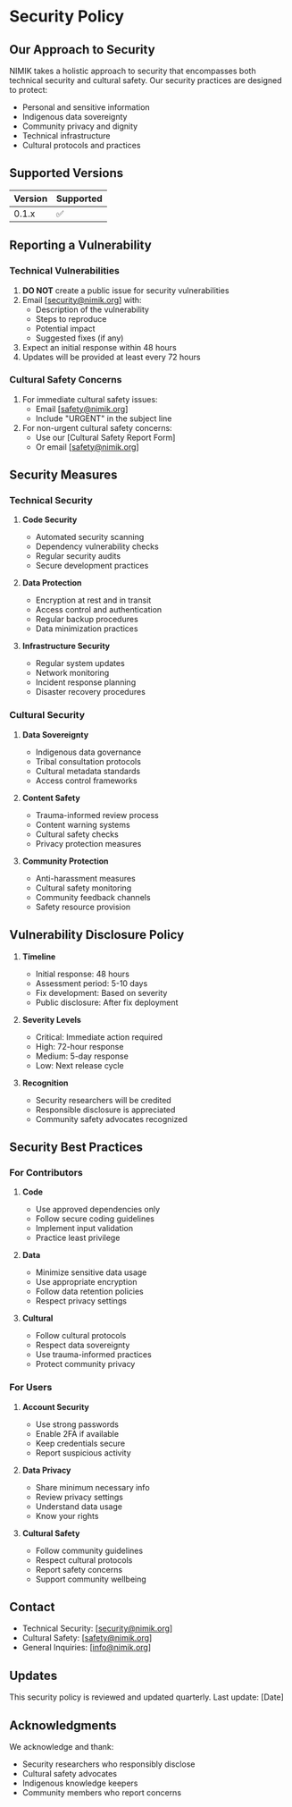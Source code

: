 # Security Policy

## Our Approach to Security

NIMIK takes a holistic approach to security that encompasses both technical security and cultural safety. Our security practices are designed to protect:

- Personal and sensitive information
- Indigenous data sovereignty
- Community privacy and dignity
- Technical infrastructure
- Cultural protocols and practices

## Supported Versions

| Version | Supported          |
| ------- | ------------------ |
| 0.1.x   | :white_check_mark: |

## Reporting a Vulnerability

### Technical Vulnerabilities

1. **DO NOT** create a public issue for security vulnerabilities
2. Email [security@nimik.org] with:
   - Description of the vulnerability
   - Steps to reproduce
   - Potential impact
   - Suggested fixes (if any)
3. Expect an initial response within 48 hours
4. Updates will be provided at least every 72 hours

### Cultural Safety Concerns

1. For immediate cultural safety issues:
   - Email [safety@nimik.org]
   - Include "URGENT" in the subject line
2. For non-urgent cultural safety concerns:
   - Use our [Cultural Safety Report Form]
   - Or email [safety@nimik.org]

## Security Measures

### Technical Security

1. **Code Security**
   - Automated security scanning
   - Dependency vulnerability checks
   - Regular security audits
   - Secure development practices

2. **Data Protection**
   - Encryption at rest and in transit
   - Access control and authentication
   - Regular backup procedures
   - Data minimization practices

3. **Infrastructure Security**
   - Regular system updates
   - Network monitoring
   - Incident response planning
   - Disaster recovery procedures

### Cultural Security

1. **Data Sovereignty**
   - Indigenous data governance
   - Tribal consultation protocols
   - Cultural metadata standards
   - Access control frameworks

2. **Content Safety**
   - Trauma-informed review process
   - Content warning systems
   - Cultural safety checks
   - Privacy protection measures

3. **Community Protection**
   - Anti-harassment measures
   - Cultural safety monitoring
   - Community feedback channels
   - Safety resource provision

## Vulnerability Disclosure Policy

1. **Timeline**
   - Initial response: 48 hours
   - Assessment period: 5-10 days
   - Fix development: Based on severity
   - Public disclosure: After fix deployment

2. **Severity Levels**
   - Critical: Immediate action required
   - High: 72-hour response
   - Medium: 5-day response
   - Low: Next release cycle

3. **Recognition**
   - Security researchers will be credited
   - Responsible disclosure is appreciated
   - Community safety advocates recognized

## Security Best Practices

### For Contributors

1. **Code**
   - Use approved dependencies only
   - Follow secure coding guidelines
   - Implement input validation
   - Practice least privilege

2. **Data**
   - Minimize sensitive data usage
   - Use appropriate encryption
   - Follow data retention policies
   - Respect privacy settings

3. **Cultural**
   - Follow cultural protocols
   - Respect data sovereignty
   - Use trauma-informed practices
   - Protect community privacy

### For Users

1. **Account Security**
   - Use strong passwords
   - Enable 2FA if available
   - Keep credentials secure
   - Report suspicious activity

2. **Data Privacy**
   - Share minimum necessary info
   - Review privacy settings
   - Understand data usage
   - Know your rights

3. **Cultural Safety**
   - Follow community guidelines
   - Respect cultural protocols
   - Report safety concerns
   - Support community wellbeing

## Contact

- Technical Security: [security@nimik.org]
- Cultural Safety: [safety@nimik.org]
- General Inquiries: [info@nimik.org]

## Updates

This security policy is reviewed and updated quarterly. Last update: [Date]

## Acknowledgments

We acknowledge and thank:
- Security researchers who responsibly disclose
- Cultural safety advocates
- Indigenous knowledge keepers
- Community members who report concerns
